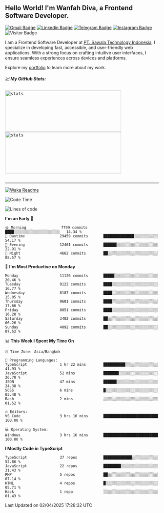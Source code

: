 ## Hello World! I'm Wanfah Diva, a Frontend Software Developer.

[![Gmail Badge](https://img.shields.io/badge/-Gmail-white?style=plastic&logo=Gmail&link=mailto:aditputrafirmansyah@gmail.com)](mailto:wanfahdivaa@gmail.com)
[![Linkedin Badge](https://img.shields.io/badge/-LinkedIn-blue?style=plastic&logo=Linkedin&link=https://www.linkedin.com/in/aditputrafirmansyah/)](https://www.linkedin.com/in/wanfahdiva/)
[![Telegram Badge](https://img.shields.io/badge/-Telegram-blue?style=plastic&logo=telegram&link=https://t.me/Adithya_13)](https://t.me/wanfahdiva)
[![Instagram Badge](https://img.shields.io/badge/-Instagram-white?style=plastic&logo=instagram&link=https://www.instagram.com/adithya_firmansyahputra/)](https://www.instagram.com/wnfhdva/)
![Visitor Badge](https://visitor-badge.laobi.icu/badge?page_id=wanfahdiva.wanfahdiva)

<p>
I am a Frontend Software Developer at <a href="https://sawala/tech" target="_blank">PT. Sawala Technology Indonesia</a>, I specialize in developing fast, accessible, and user-friendly web applications. With a strong focus on crafting intuitive user interfaces, I ensure seamless experiences across devices and platforms.

Explore my <a href="http://wanfahdiva-com.vercel.app/" target="_blank">portfolio</a> to learn more about my work.
</p>

<h5 align="left">
  
📈 **My GitHub Stats:**

</h5>

<div align="left">
<kbd>
  <img height="135em" width="380em" alt="stats" src="https://github-readme-stats-salesp07.vercel.app/api?username=wanfahdiva&count_private=true&show_icons=true&theme=react&rank_icon=github&border_radius=10&hide_title=true"></kbd>
</kbd>
<kbd>
    <img height="135em" width="380em" alt="stats" src="https://github-readme-activity-graph.vercel.app/graph?username=wanfahdiva&theme=react&hide_title=true"></kbd>
</div>

<br />

---

[![Waka Readme](https://github.com/wanfahdiva/wanfahdiva/actions/workflows/waka.yml/badge.svg)](https://github.com/wanfahdiva/wanfahdiva/actions/workflows/waka.yml)

<!--START_SECTION:waka-->
![Code Time](http://img.shields.io/badge/Code%20Time-1%2C869%20hrs%2041%20mins-blue)

![Lines of code](https://img.shields.io/badge/From%20Hello%20World%20I%27ve%20Written-23.4%20million%20lines%20of%20code-blue)

**I'm an Early 🐤** 

```text
🌞 Morning                7799 commits        ████░░░░░░░░░░░░░░░░░░░░░   14.34 % 
🌆 Daytime                29459 commits       ██████████████░░░░░░░░░░░   54.17 % 
🌃 Evening                12461 commits       ██████░░░░░░░░░░░░░░░░░░░   22.91 % 
🌙 Night                  4662 commits        ██░░░░░░░░░░░░░░░░░░░░░░░   08.57 % 
```
📅 **I'm Most Productive on Monday** 

```text
Monday                   11126 commits       █████░░░░░░░░░░░░░░░░░░░░   20.46 % 
Tuesday                  9122 commits        ████░░░░░░░░░░░░░░░░░░░░░   16.77 % 
Wednesday                8187 commits        ████░░░░░░░░░░░░░░░░░░░░░   15.05 % 
Thursday                 9601 commits        ████░░░░░░░░░░░░░░░░░░░░░   17.66 % 
Friday                   8851 commits        ████░░░░░░░░░░░░░░░░░░░░░   16.28 % 
Saturday                 3402 commits        ██░░░░░░░░░░░░░░░░░░░░░░░   06.26 % 
Sunday                   4092 commits        ██░░░░░░░░░░░░░░░░░░░░░░░   07.52 % 
```


📊 **This Week I Spent My Time On** 

```text
🕑︎ Time Zone: Asia/Bangkok

💬 Programming Languages: 
TypeScript               1 hr 22 mins        ██████████░░░░░░░░░░░░░░░   41.93 % 
JavaScript               52 mins             ███████░░░░░░░░░░░░░░░░░░   26.70 % 
JSON                     47 mins             ██████░░░░░░░░░░░░░░░░░░░   24.38 % 
SCSS                     6 mins              █░░░░░░░░░░░░░░░░░░░░░░░░   03.48 % 
Bash                     2 mins              ░░░░░░░░░░░░░░░░░░░░░░░░░   01.52 % 

🔥 Editors: 
VS Code                  3 hrs 16 mins       █████████████████████████   100.00 % 

💻 Operating System: 
Windows                  3 hrs 16 mins       █████████████████████████   100.00 % 
```

**I Mostly Code in TypeScript** 

```text
TypeScript               37 repos            █████████████░░░░░░░░░░░░   52.86 % 
JavaScript               22 repos            ████████░░░░░░░░░░░░░░░░░   31.43 % 
PHP                      5 repos             ██░░░░░░░░░░░░░░░░░░░░░░░   07.14 % 
HTML                     4 repos             █░░░░░░░░░░░░░░░░░░░░░░░░   05.71 % 
Hack                     1 repo              ░░░░░░░░░░░░░░░░░░░░░░░░░   01.43 % 
```




 Last Updated on 02/04/2025 17:28:32 UTC
<!--END_SECTION:waka-->
